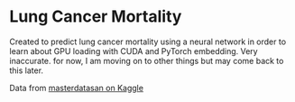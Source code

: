 # Lung Cancer Mortality
 Created to predict lung cancer mortality using a neural network in order to learn about GPU loading with CUDA and PyTorch embedding. Very inaccurate. for now, I am moving on to other things but may come back to this later.

 Data from [masterdatasan on Kaggle](https://www.kaggle.com/datasets/masterdatasan/lung-cancer-mortality-datasets-v2/code)
